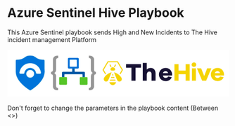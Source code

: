 # Azure Sentinel Hive Playbook
This Azure Sentinel playbook sends High and New Incidents to The Hive incident management Platform

![Logo](Az-hive.png)

Don't forget to change the parameters in the playbook content (Between <>)
